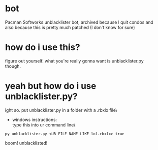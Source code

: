 # bot
Pacman Softworks unblacklister bot, archived because I quit condos and also because this is pretty much patched (I don't know for sure)

# how do i use this?
figure out yourself. what you're really gonna want is unblacklister.py though.

# yeah but how do i use unblacklister.py?
ight so. put unblacklister.py in a folder with a .rbxlx file\
- windows instructions:\
type this into ur command line\
```
py unblacklister.py <UR FILE NAME LIKE lol.rbxlx> true
```
boom! unblacklisted!
